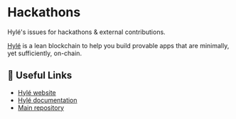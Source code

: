 # Hackathons

Hylé's issues for hackathons &amp; external contributions.

[Hylé](https://hyle.eu) is a lean blockchain to help you build provable apps that are minimally, yet sufficiently, on-chain.

## 📎 Useful Links

- [Hylé website](https://hyle.eu)
- [Hylé documentation](https://docs.hyle.eu/)
- [Main repository](https://github.com/Hyle-org/hyle)